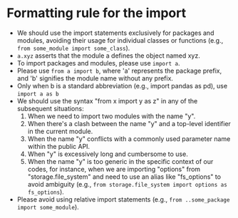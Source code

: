 # Formatting rule for the import
- We should use the import statements exclusively for packages and modules, avoiding their usage for individual classes or functions (e.g., `from some_module import some_class`).
- `a.xyz` asserts that the module a defines the object named xyz.
- To import packages and modules, please use `import a`.
- Please use `from a import b`, where 'a' represents the package prefix, and 'b' signifies the module name without any prefix.
- Only when b is a standard abbreviation (e.g., import pandas as pd), use `import a as b`
- We should use the syntax "from x import y as z" in any of the subsequent situations:
  1. When we need to import two modules with the name "y".
  2. When there's a clash between the name "y" and a top-level identifier in the current module.
  3. When the name "y" conflicts with a commonly used parameter name within the public API.
  4. When "y" is excessively long and cumbersome to use.
  5. When the name "y" is too generic in the specific context of our codes, for instance, when we are importing "options" from "storage.file_system" and need to use an alias like "fs_options" to avoid ambiguity (e.g., `from storage.file_system import options as fs_options`).
- Please avoid using relative import statements (e.g., `from ..some_package import some_module`). 
